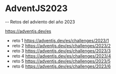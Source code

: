 # AdventJS2023
--
Retos del adviento del año 2023

https://adventjs.dev/es

- reto 1    https://adventjs.dev/es/challenges/2023/1 
- reto 2    https://adventjs.dev/es/challenges/2023/2 
- reto 3    https://adventjs.dev/es/challenges/2023/3
- reto 4    https://adventjs.dev/es/challenges/2023/4
- reto 5    https://adventjs.dev/es/challenges/2023/5
- reto 6    https://adventjs.dev/es/challenges/2023/6



